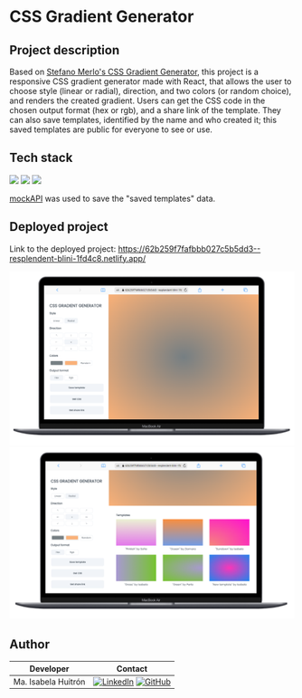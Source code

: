 # CSS Gradient Generator

## Project description

Based on [Stefano Merlo's CSS Gradient Generator](https://www.css-gradient.com/), this project is a responsive CSS gradient generator made with React, that allows the user to choose style (linear or radial), direction, and two colors (or random choice), and renders the created gradient. Users can get the CSS code in the chosen output format (hex or rgb), and a share link of the template. They can also save templates, identified by the name and who created it; this saved templates are public for everyone to see or use. 

## Tech stack

<a title="ReactJs" href="https://es.reactjs.org/"><img src="https://img.shields.io/badge/React-20232A?style=for-the-badge&logo=react&logoColor=61DAFB"></a>
<a title="JavaScript" href="https://developer.mozilla.org/es/docs/Web/JavaScript"><img src="https://img.shields.io/badge/JavaScript-323330?style=for-the-badge&logo=javascript&logoColor=F7DF1E"></a>
<a title="CSS" href="https://developer.mozilla.org/es/docs/Web/CSS"><img src="https://img.shields.io/badge/CSS3-1572B6?style=for-the-badge&logo=css3&logoColor=white"></a>

[mockAPI](https://mockapi.io/projects) was used to save the "saved templates" data.

## Deployed project

Link to the deployed project: https://62b259f7fafbbb027c5b5dd3--resplendent-blini-1fd4c8.netlify.app/

![Main screen](./src/assets/cssGradient.png)
![Templates screen](./src/assets/templates.png)

## Author

| Developer | Contact | 
| ------------- | ------------- |
| Ma. Isabela Huitrón | [![LinkedIn](https://img.shields.io/badge/linkedin-%230077B5.svg?style=for-the-badge&logo=linkedin&logoColor=white)](https://www.linkedin.com/in/maisahr/) [![GitHub](https://img.shields.io/badge/github-%23121011.svg?style=for-the-badge&logo=github&logoColor=white)](https://github.com/maisahr) |
